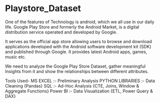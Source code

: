 # Playstore_Dataset
One of the features of Technology is android, which we all use in our daily life. Google Play Store and formerly the Android Market, is a digital distribution service operated and developed by Google. 

It serves as the official app store  allowing users to browse and download applications developed with the Android software development kit (SDK) and published through Google. It provides latest Android apps, games, music etc. 

We need to analyze the Google Play Store Dataset, gather meaningful Insights from it and show the relationships between different attributes.

Tools Used-
MS EXCEL :- Preliminary Analysis
PYTHON LIBRARIES :- Data Cleaning {Pandas}
SQL :- Ad-Hoc Analysis {CTE, Joins, Window & Aggregate Functions}
Power BI :- Data Visualization {ETL, Power Query & DAX}
